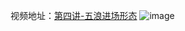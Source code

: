 视频地址：[第四讲-五浪进场形态](https://www.youtube.com/watch?v=s4gfGiuOI7I)
![image](https://user-images.githubusercontent.com/5788126/172590615-cfe1d906-5876-4fc0-855d-a068023fbc72.png)

